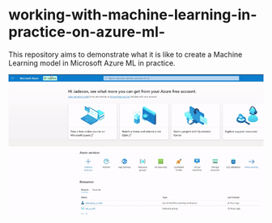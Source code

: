 # working-with-machine-learning-in-practice-on-azure-ml-
This repository aims to demonstrate what it is like to create a Machine Learning model in Microsoft Azure ML in practice.

<p align="center">
  <img src="./assets/create_recurses_groups.gif" alt="Hi, I'm Jadeson 👋 I'm a Data Analyst 📊 Focused on solving problems 🧩">
</p>